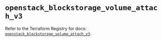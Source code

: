 # `openstack_blockstorage_volume_attach_v3`

Refer to the Terraform Registry for docs: [`openstack_blockstorage_volume_attach_v3`](https://registry.terraform.io/providers/terraform-provider-openstack/openstack/1.54.1/docs/resources/blockstorage_volume_attach_v3).
